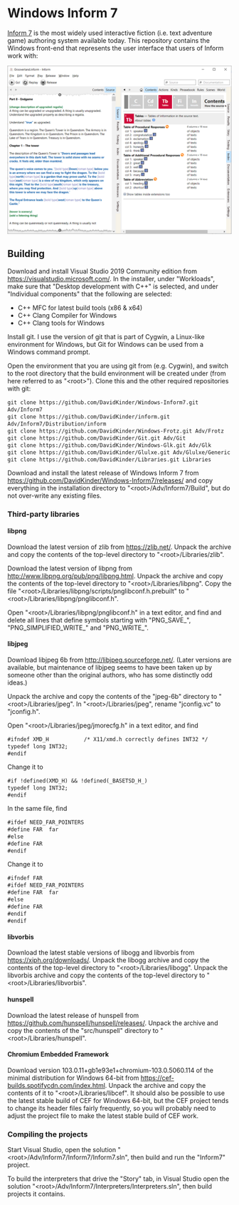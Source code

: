 # Windows Inform 7

[Inform 7](http://inform7.com/) is the most widely used interactive fiction (i.e. text adventure game) authoring system available today. This repository contains the Windows front-end that represents the user interface that users of Inform work with:

![Windows Inform 7](Inform7.png)

## Building

Download and install Visual Studio 2019 Community edition from https://visualstudio.microsoft.com/. In the installer, under "Workloads", make sure that "Desktop development with C++" is selected, and under "Individual components" that the following are selected:
- C++ MFC for latest build tools (x86 & x64)
- C++ Clang Compiler for Windows
- C++ Clang tools for Windows

Install git. I use the version of git that is part of Cygwin, a Linux-like environment for Windows, but Git for Windows can be used from a Windows command prompt.

Open the environment that you are using git from (e.g. Cygwin), and switch to the root directory that the build environment will be created under (from here referred to as "\<root>"). Clone this and the other required repositories with git:
```
git clone https://github.com/DavidKinder/Windows-Inform7.git Adv/Inform7
git clone https://github.com/DavidKinder/inform.git Adv/Inform7/Distribution/inform
git clone https://github.com/DavidKinder/Windows-Frotz.git Adv/Frotz
git clone https://github.com/DavidKinder/Git.git Adv/Git
git clone https://github.com/DavidKinder/Windows-Glk.git Adv/Glk
git clone https://github.com/DavidKinder/Glulxe.git Adv/Glulxe/Generic
git clone https://github.com/DavidKinder/Libraries.git Libraries
```

Download and install the latest release of Windows Inform 7 from https://github.com/DavidKinder/Windows-Inform7/releases/ and copy everything in the installation directory to "\<root>/Adv/Inform7/Build", but do not over-write any existing files.

### Third-party libraries

#### libpng

Download the latest version of zlib from https://zlib.net/. Unpack the archive and copy the contents of the top-level directory to "\<root>/Libraries/zlib".

Download the latest version of libpng from http://www.libpng.org/pub/png/libpng.html. Unpack the archive and copy the contents of the top-level directory to "\<root>/Libraries/libpng". Copy the file "\<root>/Libraries/libpng/scripts/pnglibconf.h.prebuilt" to "\<root>/Libraries/libpng/pnglibconf.h".

Open "\<root>/Libraries/libpng/pnglibconf.h" in a text editor, and find and delete all lines that define symbols starting with "PNG_SAVE_", "PNG_SIMPLIFIED_WRITE_" and "PNG_WRITE_".

#### libjpeg

Download libjpeg 6b from http://libjpeg.sourceforge.net/. (Later versions are available, but maintenance of libjpeg seems to have been taken up by someone other than the original authors, who has some distinctly odd ideas.)

Unpack the archive and copy the contents of the "jpeg-6b" directory to "\<root>/Libraries/jpeg". In "\<root>/Libraries/jpeg", rename "jconfig.vc" to "jconfig.h".

Open "\<root>/Libraries/jpeg/jmorecfg.h" in a text editor, and find
```
#ifndef XMD_H			/* X11/xmd.h correctly defines INT32 */
typedef long INT32;
#endif
```
Change it to
```
#if !defined(XMD_H) && !defined(_BASETSD_H_)
typedef long INT32;
#endif
```
In the same file, find
```
#ifdef NEED_FAR_POINTERS
#define FAR  far
#else
#define FAR
#endif
```
Change it to
```
#ifndef FAR
#ifdef NEED_FAR_POINTERS
#define FAR  far
#else
#define FAR
#endif
#endif
```

#### libvorbis

Download the latest stable versions of libogg and libvorbis from https://xiph.org/downloads/. Unpack the libogg archive and copy the contents of the top-level directory to "\<root>/Libraries/libogg". Unpack the libvorbis archive and copy the contents of the top-level directory to "\<root>/Libraries/libvorbis".

#### hunspell

Download the latest release of hunspell from https://github.com/hunspell/hunspell/releases/. Unpack the archive and copy the contents of the "src/hunspell" directory to "\<root>/Libraries/hunspell".

#### Chromium Embedded Framework

Download version 103.0.11+gb1e93e1+chromium-103.0.5060.114 of the minimal distribution for Windows 64-bit from https://cef-builds.spotifycdn.com/index.html.
Unpack the archive and copy the contents of it to "\<root>/Libraries/libcef".
It should also be possible to use the latest stable build of CEF for Windows 64-bit, but the CEF project tends to change its header files fairly frequently, so you will probably need to adjust the project file to make the latest stable build of CEF work.

### Compiling the projects

Start Visual Studio, open the solution "\<root>/Adv/Inform7/Inform7/Inform7.sln", then build and run the "Inform7" project.

To build the interpreters that drive the "Story" tab, in Visual Studio open the solution "\<root>/Adv/Inform7/Interpreters/Interpreters.sln", then build projects it contains.
